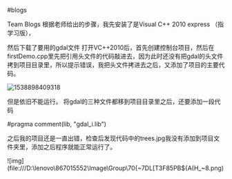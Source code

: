 #blogs

Team Blogs 根据老师给出的步骤，我先安装了是Visual C++ 2010 express （指学习版），

然后下载了要用的gdal文件 打开VC++2010后，首先创建控制台项目，然后在firstDemo.cpp里先把引用头文件的代码敲进去，因为此时还没有把gdal的头文件拷到项目目录里，所以提示错误，我把头文件拷进去之后，又添加了项目的主要代码。

![1538898409318](C:\Users\lenovo\AppData\Local\Temp\1538898409318.png)

 但是依旧不能运行。 将gdal的三种文件都移到项目目录里之后，还要添加一段代码

#pragma comment(lib, "gdal_i.lib")

之后我的项目还是一直出错，检查后发现代码中的trees.jpg我没有添加到项目文件夹里，添加之后程序就能正常运行了。

![img](file:///D:\lenovo\867015552\Image\Group\70{~7DL[T3F85PB${A(H_~8.png) 